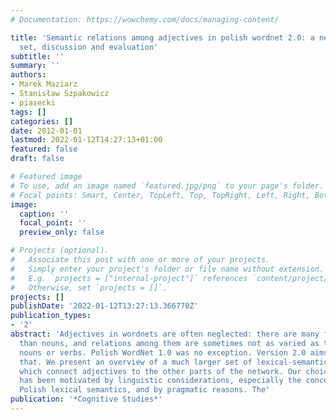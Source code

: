 ```yaml
---
# Documentation: https://wowchemy.com/docs/managing-content/

title: 'Semantic relations among adjectives in polish wordnet 2.0: a new relation
  set, discussion and evaluation'
subtitle: ''
summary: ''
authors:
- Marek Maziarz
- Stanisław Szpakowicz
- piasecki
tags: []
categories: []
date: 2012-01-01
lastmod: 2022-01-12T14:27:13+01:00
featured: false
draft: false

# Featured image
# To use, add an image named `featured.jpg/png` to your page's folder.
# Focal points: Smart, Center, TopLeft, Top, TopRight, Left, Right, BottomLeft, Bottom, BottomRight.
image:
  caption: ''
  focal_point: ''
  preview_only: false

# Projects (optional).
#   Associate this post with one or more of your projects.
#   Simply enter your project's folder or file name without extension.
#   E.g. `projects = ["internal-project"]` references `content/project/deep-learning/index.md`.
#   Otherwise, set `projects = []`.
projects: []
publishDate: '2022-01-12T13:27:13.366770Z'
publication_types:
- '2'
abstract: 'Adjectives in wordnets are often neglected: there are many fewer of them
  than nouns, and relations among them are sometimes not as varied as those among
  nouns or verbs. Polish WordNet 1.0 was no exception. Version 2.0 aims to correct
  that. We present an overview of a much larger set of lexical-semantic relations
  which connect adjectives to the other parts of the network. Our choice of relations
  has been motivated by linguistic considerations, especially the concerns of the
  Polish lexical semantics, and by pragmatic reasons. The'
publication: '*Cognitive Studies*'
---
```

